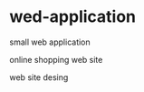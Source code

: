 # wed-application
small web application
<html>
  <head>
    online shopping web site
  </head>
  <body>
    <p> web site desing</p>
  </body>
  </html>
  
